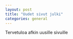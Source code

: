 ```yaml
---
layout: post
title: "Uudet sivut julki"
categories: general
---
```

Tervetuloa afkin uusille sivuille